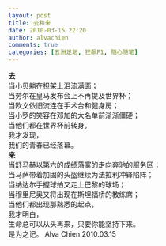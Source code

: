 ```yaml
---
layout: post
title: 去和来
date: 2010-03-15 22:20
author: alvachien
comments: true
categories: [五洲足坛, 狂飙F1, 随心随笔]
---
```

<div><strong>去</strong></div>
<div>当小贝躺在担架上泪流满面；</div>
<div>当劳尔在皇马发布会上不再提及世界杯；</div>
<div>当欧文依旧流连在手术台和健身房；</div>
<div>当小罗的笑容在邓加的大名单前渐渐僵硬；</div>
<div> </div>
<div>当他们都在世界杯前转身，</div>
<div>我才发现，</div>
<div>我们的青春已经落幕。</div>
<div> </div>
<div><strong>来</strong></div>
<div>当舒马赫以第六的成绩落寞的走向奔驰的服务区；</div>
<div>
<div>当马萨带着加固的头盔继续为法拉利冲锋陷阵；</div>
当纳达尔手握球拍又走上巴黎的球场；</div>
<div>当穆里尼奥又将出现在斯坦福桥的教练席；</div>
<div> </div>
<div>当他们都出现那熟悉的起点，</div>
<div>我才明白，</div>
<div>生命总可以从头再来，只要你能坚持下来。</div>
<div> </div>
<div>是为之记。
Alva Chien
2010.03.15</div>
